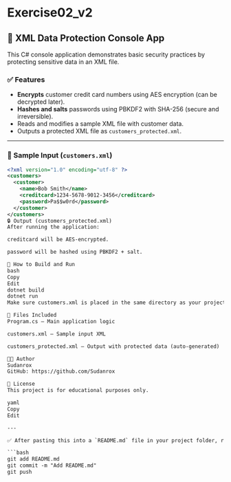 # Exercise02_v2

## 🔐 XML Data Protection Console App

This C# console application demonstrates basic security practices by protecting sensitive data in an XML file.

### ✅ Features
- **Encrypts** customer credit card numbers using AES encryption (can be decrypted later).
- **Hashes and salts** passwords using PBKDF2 with SHA-256 (secure and irreversible).
- Reads and modifies a sample XML file with customer data.
- Outputs a protected XML file as `customers_protected.xml`.

---

### 📂 Sample Input (`customers.xml`)
```xml
<?xml version="1.0" encoding="utf-8" ?>
<customers>
  <customer>
    <name>Bob Smith</name>
    <creditcard>1234-5678-9012-3456</creditcard>
    <password>Pa$$w0rd</password>
  </customer>
</customers>
🔒 Output (customers_protected.xml)
After running the application:

creditcard will be AES-encrypted.

password will be hashed using PBKDF2 + salt.

🧪 How to Build and Run
bash
Copy
Edit
dotnet build
dotnet run
Make sure customers.xml is placed in the same directory as your project file before running.

📁 Files Included
Program.cs – Main application logic

customers.xml – Sample input XML

customers_protected.xml – Output with protected data (auto-generated)

👨‍💻 Author
Sudanrox
GitHub: https://github.com/Sudanrox

📘 License
This project is for educational purposes only.

yaml
Copy
Edit

---

✅ After pasting this into a `README.md` file in your project folder, run:

```bash
git add README.md
git commit -m "Add README.md"
git push
